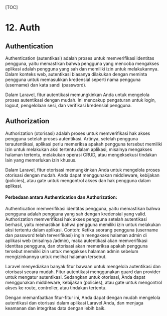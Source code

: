 [TOC]

# <b>12.</b> Auth

## Authentication

Authentication (autentikasi) adalah proses untuk memverifikasi identitas pengguna, yaitu memastikan bahwa pengguna yang mencoba mengakses aplikasi adalah pengguna yang sah dan memiliki izin untuk melakukannya. Dalam konteks web, autentikasi biasanya dilakukan dengan meminta pengguna untuk memasukkan kredensial seperti nama pengguna (username) dan kata sandi (password).

Dalam Laravel, fitur autentikasi memungkinkan Anda untuk mengelola proses autentikasi dengan mudah. Ini mencakup pengaturan untuk login, logout, pengelolaan sesi, dan verifikasi kredensial pengguna.

## Authorization

Authorization (otorisasi) adalah proses untuk memverifikasi hak akses pengguna setelah proses autentikasi. Artinya, setelah pengguna terautentikasi, aplikasi perlu memeriksa apakah pengguna tersebut memiliki izin untuk melakukan aksi tertentu dalam aplikasi, misalnya mengakses halaman tertentu, melakukan operasi CRUD, atau mengeksekusi tindakan lain yang memerlukan izin khusus.

Dalam Laravel, fitur otorisasi memungkinkan Anda untuk mengelola proses otorisasi dengan mudah. Anda dapat menggunakan middleware, kebijakan (policies), atau gate untuk mengontrol akses dan hak pengguna dalam aplikasi.

#### Perbedaan antara Authentication dan Authorization:

Authentication memverifikasi identitas pengguna, yaitu memastikan bahwa pengguna adalah pengguna yang sah dengan kredensial yang valid.
Authorization memverifikasi hak akses pengguna setelah autentikasi berhasil, yaitu memastikan bahwa pengguna memiliki izin untuk melakukan aksi tertentu dalam aplikasi.
Contoh: Ketika seorang pengguna (username dan password telah terverifikasi) ingin mengakses halaman admin di aplikasi web (misalnya /admin), maka autentikasi akan memverifikasi identitas pengguna, dan otorisasi akan memeriksa apakah pengguna tersebut memiliki izin untuk mengakses halaman admin sebelum mengizinkannya untuk melihat halaman tersebut.

Laravel menyediakan banyak fitur bawaan untuk mengelola autentikasi dan otorisasi secara mudah. Fitur autentikasi menggunakan guard dan provider untuk mengatur autentikasi. Sedangkan untuk otorisasi, Anda dapat menggunakan middleware, kebijakan (policies), atau gate untuk mengontrol akses ke route, controller, atau tindakan tertentu.

Dengan memanfaatkan fitur-fitur ini, Anda dapat dengan mudah mengelola autentikasi dan otorisasi dalam aplikasi Laravel Anda, dan menjaga keamanan dan integritas data dengan lebih baik.
